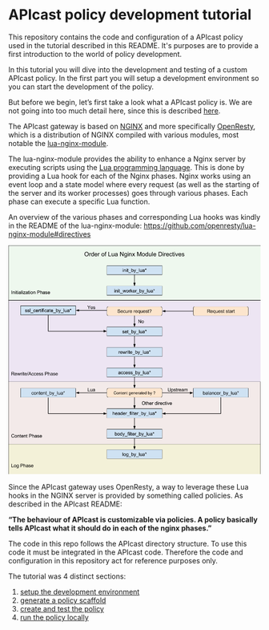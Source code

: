 # APIcast policy development tutorial
This repository contains the code and configuration of a APIcast policy used in the tutorial described in this README.
It's purposes are to provide a first introduction to the world of policy development.

In this tutorial you will dive into the development and testing of a custom APIcast policy. In the first part you will setup a development environment so you can start the development of the policy.

But before we begin, let’s first take a look what a APIcast policy is. We are not going into too much detail here, since this is described [here](../policies.md).

The APIcast gateway is based on [NGINX](https://www.nginx.com/) and more specifically [OpenResty](http://openresty.org/en/), which is a distribution of NGINX compiled with various modules, most notable the [lua-nginx-module](https://github.com/openresty/lua-nginx-module).

The lua-nginx-module provides the ability to enhance a Nginx server by executing scripts using the [Lua programming language](https://www.lua.org/). This is done by providing a Lua hook for each of the Nginx phases. Nginx works using an event loop and a state model where every request (as well as the starting of the server and its worker processes) goes through various phases. Each phase can execute a specific Lua function.

An overview of the various phases and corresponding Lua hooks was kindly in the README of the lua-nginx-module: https://github.com/openresty/lua-nginx-module#directives

![Nginx phases](img/nginx-phases.png)

Since the APIcast gateway uses OpenResty, a way to leverage these Lua hooks in the NGINX server is provided by something called policies. As described in the APIcast README:

**“The behaviour of APIcast is customizable via policies. A policy basically tells APIcast what it should do in each of the nginx phases.”**

The code in this repo follows the APIcast directory structure.
To use this code it must be integrated in the APIcast code.
Therefore the code and configuration in this repository act for reference purposes only.

The tutorial was 4 distinct sections:
1. [setup the development environment](DEV_ENV_SETUP.md)
2. [generate a policy scaffold](POLICY_SCAFFOLD.md)
3. [create and test the policy](POLICY_IMPLEMENTATION.md)
4. [run the policy locally](POLICY_RUN_LOCALLY.md)